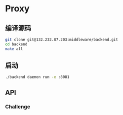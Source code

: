 # Proxy

## 编译源码
 
```bash
git clone git@132.232.87.203:middleware/backend.git
cd backend
make all
```

## 启动


```bash
./backend daemon run -e :8081
```


## API

### Challenge

